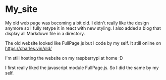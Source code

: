 # My_site
My old web page was becoming a bit old. I didn't really like the design anymore so I fully retype it in react with new styling.
I also added a blog that display all Markdown file in a directory.

The old website looked like FullPage.js but I code by my self. It still online on https://charles.vin/old/ 

I'm still hosting the website on my raspberrypi at home :D

I first really liked the javascript module FullPage.js. So I did the same by my self.